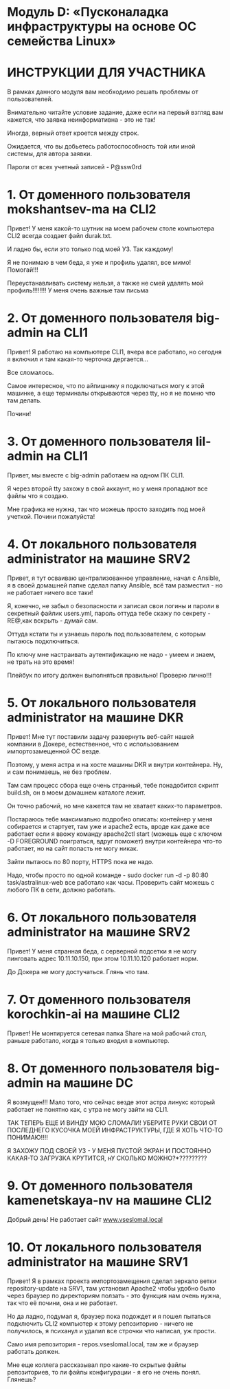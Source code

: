 # Модуль D: «Пусконаладка инфраструктуры на основе OC семейства Linux»

# ИНСТРУКЦИИ  ДЛЯ УЧАСТНИКА

В рамках данного модуля вам необходимо решать проблемы от пользователей.

Внимательно читайте условие задание, даже если на первый взгляд вам кажется, что заявка неинформативна - это не так!

Иногда, верный ответ кроется между строк.

Ожидается, что вы добьетесь работоспособность той или иной системы, для автора заявки.

Пароли от всех учетный записей - P@ssw0rd


# 1.	От доменного пользователя mokshantsev-ma на CLI2
Привет! У меня какой-то шутник на моем рабочем столе компьютера CLI2 всегда создает файл durak.txt.

И ладно бы, если это только под моей УЗ. Так каждому!

Я не понимаю в чем беда, я уже и профиль удалял, все мимо! Помогай!!!

Переустанавливать систему нельзя, а также не смей удалять мой профиль!!!!!!!! У меня очень важные там письма


# 2.	От  доменного пользователя big-admin на CLI1

Привет! Я работаю на компьютере CLI1, вчера все работало, но сегодня я включил и там какая-то черточка дергается…

Все сломалось.

Самое интересное, что по айпишнику я подключаться могу к этой машинке, а еще терминалы открываются через tty, но я не помню что там делать.

Почини!


# 3. От доменного  пользователя lil-admin на CLI1

 Привет, мы вместе с big-admin работаем на одном ПК CLI1.

 Я через второй tty захожу в свой аккаунт, но у меня пропадают все файлы что я создаю.

 Мне графика не нужна, так что можешь просто заходить под моей учеткой.  Почини пожалуйста!



# 4.	От локального пользователя administrator на машине SRV2

Привет, я тут осваиваю централизованное управление, начал с Ansible, я в своей домашней папке сделал папку Ansible, всё там разместил - но не работает ничего все таки!

Я, конечно, не забыл о безопасности и записал свои логины и пароли в секретный файлик users.yml, пароль оттуда тебе скажу по секрету - RE@,как вскрыть - думай сам.

Оттуда кстати ты и узнаешь пароль под пользователем, с которым пытаюсь подключиться.

По ключу мне настраивать аутентификацию не надо - умеем и знаем, не трать на это время!

Плейбук по итогу должен выполняться правильно! Проверю лично!!!



# 5.	От локального пользователя administrator на машине DKR

Привет! Мне тут поставили задачу развернуть веб-сайт нашей компании в Докере, естественное, что с использованием импортозамещенной ОС везде.

Поэтому, у меня астра и на хосте машины DKR и внутри контейнера. Ну, и сам понимаешь, не без проблем.

Там сам процесс сбора еще очень странный, тебе понадобится скрипт build.sh, он в моем домашнем каталоге лежит.

Он точно рабочий, но мне кажется там не хватает каких-то параметров.

Постараюсь тебе максимально подробно описать: контейнер у меня собирается и стартует, там уже и apache2 есть, вроде как даже все работает если я ввожу команду apache2ctl start (можешь еще с ключом -D FOREGROUND поиграться, вдруг поможет)  внутри контейнера что-то работает, но на сайт попасть не могу никак.

Зайти пытаюсь по 80 порту, HTTPS пока не надо.


Надо, чтобы просто по одной команде - sudo docker run -d -p 80:80 task/astralinux-web все работало как часы.  Проверить сайт можешь с любого ПК в сети, должно работать.


# 6. От локального пользователя administrator на машине SRV2
Привет! У меня странная беда, с серверной подсетки я не могу пинговать адрес 10.11.10.150, при этом 10.11.10.120 работает норм.

До Докера не могу достучаться. Глянь что там.



# 7.	От доменного пользователя korochkin-ai на машине CLI2
  Привет! Не монтируется сетевая папка Share на мой рабочий стол, раньше работало, когда я только входил в компьютер.

# 8. От доменного пользователя big-admin на машине DC

Я возмущен!!! Мало того, что сейчас везде этот астра линукс который работает не понятно как, с утра не могу зайти на CLI1.

ТАК ТЕПЕРЬ ЕЩЕ И ВИНДУ МОЮ СЛОМАЛИ! УБЕРИТЕ РУКИ СВОИ ОТ ПОСЛЕДНЕГО КУСОЧКА МОЕЙ ИНФРАСТРУКТУРЫ, ГДЕ  Я ХОТЬ ЧТО-ТО ПОНИМАЮ!!!!

Я ЗАХОЖУ ПОД СВОЕЙ УЗ - У МЕНЯ ПУСТОЙ ЭКРАН И ПОСТОЯННО КАКАЯ-ТО ЗАГРУЗКА КРУТИТСЯ, нУ СКОЛЬКО МОЖНО?*?????????

# 9. От  доменного пользователя kamenetskaya-nv на машине  CLI2

Добрый день! Не работает сайт www.vseslomal.local

# 10. От локального пользователя administrator на машине SRV1

Привет! Я в рамках проекта импортозамещения сделал зеркало ветки repository-update на SRV1, там установил Apache2 чтобы удобно было через браузер по директориям ползать - это функция нам очень нужна, так что её почини, она и не работает.

Но да ладно, подумал я, браузер пока подождет и я пошел пытаться подключить CLI2 компьютер к этому репозиторию - ничего не получилось, я психанул и удалил все строчки что написал, уж прости.

Само имя репозитория - repos.vseslomal.local, там же и браузер работать должен.

Мне еще коллега рассказывал про какие-то скрытые файлы репозиториев, то ли файлы конфигурации - я его не очень понял. Глянешь?
